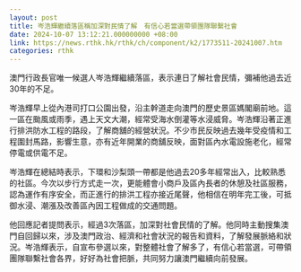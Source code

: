```yaml
---
layout: post
title: 岑浩輝繼續落區稱加深對民情了解　有信心若當選帶領團隊聯繫社會
date: 2024-10-07 13:12:21.000000000 +08:00
link: https://news.rthk.hk/rthk/ch/component/k2/1773511-20241007.htm
categories: rthk
---
```


澳門行政長官唯一候選人岑浩輝繼續落區，表示連日了解社會民情，彌補他過去近30年的不足。

岑浩輝早上從內港司打口公園出發，沿主幹道走向澳門的歷史景區媽閣廟前地。這一區在颱風或雨季，遇上天文大潮，經常受海水倒灌等水浸威脅。岑浩輝沿著正進行排洪防水工程的路段，了解商舖的經營狀況。不少市民反映過去幾年受疫情和工程圍封馬路，影響生意，亦有近年開業的商舖反映，面對區內水電設施老化，經常停電或供電不足。

岑浩輝在總結時表示，下環和沙梨頭一帶都是他過去20多年經常出入，比較熟悉的社區。今次以步行方式走一次，更能體會小商戶及區內長者的休憩及社區服務，認為運作有序安全，而正進行的排洪工程亦接近尾聲，他相信在明年完工後，可抵御水浸、潮漲及改善區內因工程做成的交通問題。

他回應記者提問表示，經過3次落區，加深對社會民情的了解。他同時主動搜集澳門自回歸以來，涉及澳門政治、經濟和社會狀況的報告和資料，了解發展脈絡和狀況。岑浩輝表示，自宣布參選以來，對整體社會了解多了，有信心若當選，可帶領團隊聯繫社會各界，好好為社會把脈，共同努力讓澳門繼續向前發展。

